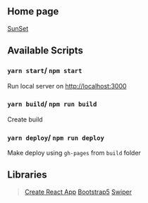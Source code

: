 ## Home page
[SunSet](https://maria-ivaneiko.github.io/sunset)

## Available Scripts

### `yarn start`/ `npm start`
Run local server on [http://localhost:3000](http://localhost:3000)

### `yarn build`/ `npm run build`
Create build

### `yarn deploy`/ `npm run deploy`
Make deploy using `gh-pages` from `build` folder

## Libraries
> [Create React App](https://github.com/facebook/create-react-app)
> [Bootstrap5](https://v5.getbootstrap.com/)
> [Swiper](https://swiperjs.com/react/)
